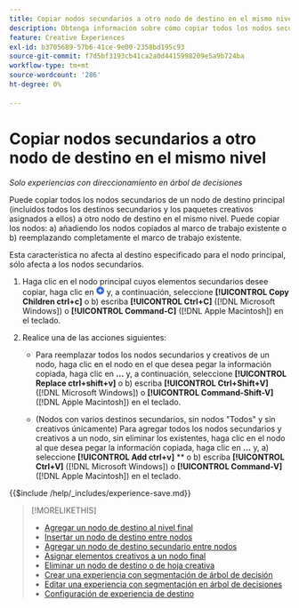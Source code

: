 ```yaml
---
title: Copiar nodos secundarios a otro nodo de destino en el mismo nivel
description: Obtenga información sobre cómo copiar todos los nodos secundarios de un nodo de destino principal a otro nodo de destino en el mismo nivel
feature: Creative Experiences
exl-id: b3705689-57b6-41ce-9e00-2358bd195c93
source-git-commit: f7d5bf3193cb41ca2a0d4415998209e5a9b724ba
workflow-type: tm+mt
source-wordcount: '286'
ht-degree: 0%

---
```


# Copiar nodos secundarios a otro nodo de destino en el mismo nivel

*Solo experiencias con direccionamiento en árbol de decisiones*

Puede copiar todos los nodos secundarios de un nodo de destino principal (incluidos todos los destinos secundarios y los paquetes creativos asignados a ellos) a otro nodo de destino en el mismo nivel. Puede copiar los nodos: a) añadiendo los nodos copiados al marco de trabajo existente o b) reemplazando completamente el marco de trabajo existente. <!-- Give the main use case or an example to explain. -->

Esta característica no afecta al destino especificado para el nodo principal, sólo afecta a los nodos secundarios.

<!-- 1. [ways to get to the decision tree] -->

1. Haga clic en el nodo principal cuyos elementos secundarios desee copiar, haga clic en ![Agregar](/help/creative/assets/add.png "Agregar") y, a continuación, seleccione **[!UICONTROL Copy Children ctrl+c]** o b\) escriba **[!UICONTROL Ctrl+C]** ([!DNL Microsoft Windows]) o **[!UICONTROL Command-C]** ([!DNL Apple Macintosh]) en el teclado.

1. Realice una de las acciones siguientes:

   * Para reemplazar todos los nodos secundarios y creativos de un nodo, haga clic en el nodo en el que desea pegar la información copiada, haga clic en **...** y, a continuación, seleccione **[!UICONTROL Replace ctrl+shift+v]** o b\) escriba **[!UICONTROL Ctrl+Shift+V]** ([!DNL Microsoft Windows]) o **[!UICONTROL Command-Shift-V]** ([!DNL Apple Macintosh]) en el teclado.

   * (Nodos con varios destinos secundarios, sin nodos &quot;Todos&quot; y sin creativos únicamente) Para agregar todos los nodos secundarios y creativos a un nodo, sin eliminar los existentes, haga clic en el nodo al que desea pegar la información copiada, haga clic en **...** y, a\) seleccione **[!UICONTROL Add ctrl+v]** ** o b\) escriba **[!UICONTROL Ctrl+V]** ([!DNL Microsoft Windows]) o **[!UICONTROL Command-V]** ([!DNL Apple Macintosh]) en el teclado.

<!--
1. (Optional) To save the experience, click **[!UICONTROL Save]**, and then do the following.
...

These formatted steps are inserted automatically from text in the following file in the _includes folder, which reused in multiple places.
-->

{{$include /help/_includes/experience-save.md}}

>[!MORELIKETHIS]
>
>* [Agregar un nodo de destino al nivel final](experience-target-node-add-final.md)
>* [Insertar un nodo de destino entre nodos](experience-target-node-add-inner.md)
>* [Agregar un nodo de destino secundario entre nodos](experience-target-node-add-sibling.md)
>* [Asignar elementos creativos a un nodo final](experience-assign-creative-bundles.md)
>* [Eliminar un nodo de destino o de hoja creativa](/help/creative/experiences/experience-target-node-delete.md)
>* [Crear una experiencia con segmentación de árbol de decisión](experience-create-targeting.md)
>* [Editar una experiencia con segmentación en árbol de decisiones](experience-edit-targeting.md)
>* [Configuración de experiencia de destino](experience-settings-targeting.md)
